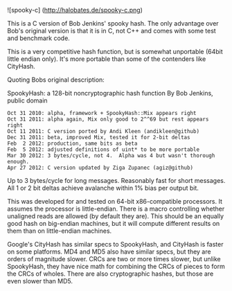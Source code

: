 ![spooky-c] (http://halobates.de/spooky-c.png)

This is a C version of Bob Jenkins' spooky hash. The only advantage over
Bob's original version is that it is in C, not C++ and comes with
some test and benchmark code.

This is a very competitive hash function, but is somewhat unportable
(64bit little endian only). It's more portable than some of the 
contenders like CityHash.

Quoting Bobs original description:

 SpookyHash: a 128-bit noncryptographic hash function
 By Bob Jenkins, public domain

	Oct 31 2010: alpha, framework + SpookyHash::Mix appears right
	Oct 31 2011: alpha again, Mix only good to 2^^69 but rest appears right
	Oct 11 2011: C version ported by Andi Kleen (andikleen@github)
	Dec 31 2011: beta, improved Mix, tested it for 2-bit deltas
	Feb  2 2012: production, same bits as beta
	Feb  5 2012: adjusted definitions of uint* to be more portable
	Mar 30 2012: 3 bytes/cycle, not 4.  Alpha was 4 but wasn't thorough enough.
	Apr 27 2012: C version updated by Ziga Zupanec (agiz@github)
 
 Up to 3 bytes/cycle for long messages.  Reasonably fast for short messages.
 All 1 or 2 bit deltas achieve avalanche within 1% bias per output bit.

 This was developed for and tested on 64-bit x86-compatible processors.
 It assumes the processor is little-endian.  There is a macro
 controlling whether unaligned reads are allowed (by default they are).
 This should be an equally good hash on big-endian machines, but it will
 compute different results on them than on little-endian machines.

 Google's CityHash has similar specs to SpookyHash, and CityHash is faster
 on some platforms.  MD4 and MD5 also have similar specs, but they are orders
 of magnitude slower.  CRCs are two or more times slower, but unlike 
 SpookyHash, they have nice math for combining the CRCs of pieces to form 
 the CRCs of wholes.  There are also cryptographic hashes, but those are even 
 slower than MD5.
